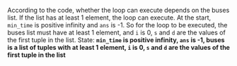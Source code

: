 According to the code, whether the loop can execute depends on the buses list. If the list has at least 1 element, the loop can execute. At the start, `min_time` is positive infinity and `ans` is -1. So for the loop to be executed, the buses list must have at least 1 element, and `i` is 0, `s` and `d` are the values of the first tuple in the list.
State: **`min_time` is positive infinity, `ans` is -1, buses is a list of tuples with at least 1 element, `i` is 0, `s` and `d` are the values of the first tuple in the list**